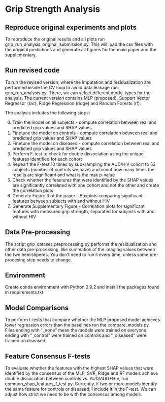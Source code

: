 # Grip Strength Analysis

## Reproduce original experiments and plots
To reproduce the original results and all plots run grip_run_analysis_original_submission.py. This will load the csv files with the original predictions and generate all figures for the main paper and the supplementary.
   
## Run revised code
To run the revised version, where the imputation and residualization are performed inside the CV loop to avoid data leakage run: grip_run_analysis.py.
There, we can select different model types for the analysis. The current version contains MLP (proposed), Support Vector Regressor (svr), Ridge Regression (ridge) and Random Forests (rf).

The analysis includes the following steps:

0. Train the model on all subjects - compute correlation between real and predicted grip values and SHAP values
2. Finetune the model on controls - compute correlation between real and predicted grip values and SHAP values
3. Finetune the model on diseased - compute correlation between real and predicted grip values and SHAP values
4. Perform F-test to check for double dissociation using the unique features identified for each cohort
5. Repeart the F-test 10 times by sub-sampling the AUD/HIV cohort to 53 subjects (number of controls we have) and count how many times the results are significant and what is the max p-value
6. Check whether the feautures that were identified by the SHAP values are significantly correlated with one cohort and not the other and create the correlation plots
7. Generate Figure 3 of the paper - Boxplots comparing significant features between subjects with and without HIV
8. Generate Supplementary Figure - Correlation plots for significant features with measured grip strength, separated for subjects with and without HIV

## Data Pre-processing
The script grip_dataset_preprocessing.py performs the residualization and other data pre-processing, like summation of the imaging values between the two hemishperes. You don't need to run it every time, unless some pre-procesing step needs to change.

## Environment
Create conda environment with Python 3.9.2 and install the packages found in requirements.txt

## Model Comparisons
To perform t-tests that compare whether the MLP proposed model achieves lower regression errors than the baselines run the compare_models.py. Files ending with "_none" mean the models were trained on everyone, ending with "_control" were trained on controls and "_diseased" were trained on diseased.

## Feature Consensus F-tests
To evaluate whether the features with the highest SHAP values that were identified by the consensus of the MLP, SVR, Ridge and RF models achieve double dissociation between controls vs. AUD/AUD+HIV, run common_shap_features_f_test.py. Currently, if two or more models identify the same feature for controls or diseased, I include it in the F-test. We can adjust how strict we need to be with the consensus among models.
